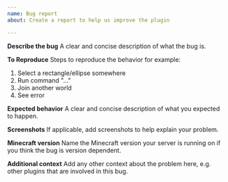 ```yaml
---
name: Bug report
about: Create a report to help us improve the plugin

---
```


**Describe the bug**
A clear and concise description of what the bug is.

**To Reproduce**
Steps to reproduce the behavior for example:
1. Select a rectangle/ellipse somewhere
2. Run command "..."
3. Join another world
4. See error

**Expected behavior**
A clear and concise description of what you expected to happen.

**Screenshots**
If applicable, add screenshots to help explain your problem.

**Minecraft version**
Name the Minecraft version your server is running on if you think the bug is version dependent.

**Additional context**
Add any other context about the problem here, e.g. other plugins that are involved in this bug.
